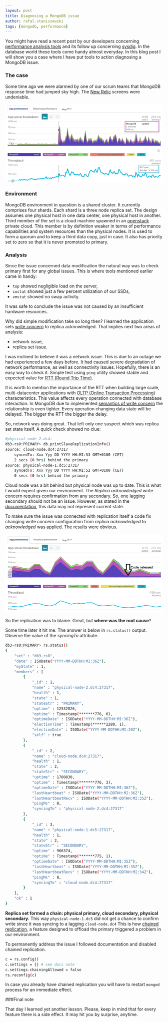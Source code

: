 ```yaml
---
layout: post
title: Diagnosing a MongoDB issue
author: rafal.staniszewski
tags: [mongodb, performance]
---
```




You might have read a recent post by our developers concerning [performance analysis tools](http://allegrotech.io/High-performance-with-low-level-tools.html) and its follow up concerning [sysdig](http://allegrotech.io/digging-into-the-system.html).
In the database world these tools come handy almost everyday. In this blog post
I will show you a case where I have put tools to action diagnosing a MongoDB issue.

### The case

Some time ago we were alarmed by one of our scrum teams that MongoDB
response time had jumped sky high. The [New Relic](http://newrelic.com) screens were undeniable.


![Issue](img/articles/2015-04-28-diagnosing-mongodb-issue/mongo_before.png)


### Environment

MongoDB environment in question is a shared cluster. It currently comprises four shards.
Each shard is a three node replica set. The design assumes one physical host in one data center,
one physical host in another. Third member of the set is a cloud machine spawned in an [openstack](https://www.openstack.org)
private cloud. This member is by definition weaker in terms of performance capabilities
and system resources than the physical nodes. It is used to form a quorum
and to keep a third data copy, just in case. It also has priority set to zero so that
it is never promoted to primary.

### Analysis

Since the issue concerned data modification the natural way was to check primary first
for any global issues. This is where tools mentioned earlier came in handy:

* `top` showed negligible load on the server,
* `iostat` showed just a few percent utilization of our SSDs,
* `vmstat` showed no swap activity.

It was safe to conclude the issue was not caused by an insufficient hardware resources.

Why did simple modification take so long then? I learned the application sets
[write concern](http://docs.mongodb.org/manual/core/write-concern) to replica acknowledged. That implies next two areas of analysis:

* network issue,
* replica set issue.

I was inclined to believe it was a network issue. This is due to an outage we had experienced
a few days before. It had caused severe degradation of network performance,
as well as connectivity issues. Hopefully, there is an easy way to check it.
Simple test using `ping` utility showed stable and expected value for [RTT (Round Trip Time)](http://en.wikipedia.org/wiki/Round-trip_delay_time).

It is worth to mention the importance of the RTT when building large scale,
multi-datacenter applications with [OLTP (Online Transaction Processing)](http://en.wikipedia.org/wiki/Online_transaction_processing) characteristics.
This value affects every operation connected with database interaction.
In MongoDB due to implemented [semantics of write concern](http://docs.mongodb.org/manual/core/write-concern) the relationship
is even tighter. Every operation changing data state will be delayed.
The bigger the RTT the bigger the delay.

So, network was doing great. That left only one suspect which was replica set state itself.
A quick check showed no clue:

```bash
#physical-node-2.dc4:
db3-rs0:PRIMARY> db.printSlaveReplicationInfo()
source: cloud-node.dc4:27317
    syncedTo: Xxx Yyy DD YYYY HH:MI:53 GMT+0100 (CET)
    2 secs (0 hrs) behind the primary
source: physical-node-1.dc5:27317
    syncedTo: Xxx Yyy DD YYYY HH:MI:52 GMT+0100 (CET)
    0 secs (0 hrs) behind the primary
```

Cloud node was a bit behind but physical node was up to date. This is what I would expect
given our environment. The *Replica acknowledged* write concern requires confirmation
from any secondary. So, one lagging secondary should not be an issue. However, as stated in the [documentation](http://docs.mongodb.org/manual/reference/command/replSetGetStatus/#dbcmd.replSetGetStatus),
this data may not represent current state.

To make sure the issue was connected with replication itself a code fix changing
write concern configuration from *replica acknowledged* to *acknowledged* was applied.
The results were obvious.


![Issue](img/articles/2015-04-28-diagnosing-mongodb-issue/mongo_after.png)


So the replication was to blame. Great, but **where was the root cause**?

Some time later it hit me. The answer is below in `rs.status()` output. Observe the value of the *syncingTo* attribute.

```bash
db3-rs0:PRIMARY> rs.status()
{
    "set" : "db3-rs0",
    "date" : ISODate("YYYY-MM-DDTHH:MI:36Z"),
    "myState" : 1,
    "members" : [
        {
            "_id" : 1,
            "name" : "physical-node-2.dc4:27317",
            "health" : 1,
            "state" : 1,
            "stateStr" : "PRIMARY",
            "uptime" : 12532826,
            "optime" : Timestamp(*******776, 6),
            "optimeDate" : ISODate("YYYY-MM-DDTHH:MI:36Z"),
            "electionTime" : Timestamp(******2280, 1),
            "electionDate" : ISODate("YYYY-MM-DDTHH:MI:20Z"),
            "self" : true
        },
        {
            "_id" : 2,
            "name" : "cloud-node.dc4:27317",
            "health" : 1,
            "state" : 2,
            "stateStr" : "SECONDARY",
            "uptime" : 1700830,
            "optime" : Timestamp(*******776, 3),
            "optimeDate" : ISODate("YYYY-MM-DDTHH:MI:36Z"),
            "lastHeartbeat" : ISODate("YYYY-MM-DDTHH:MI:36Z"),
            "lastHeartbeatRecv" : ISODate("YYYY-MM-DDTHH:MI:35Z"),
            "pingMs" : 0,
            "syncingTo" : "physical-node-2.dc4:27317"
        },
        {
            "_id" : 3,
            "name" : "physical-node-1.dc5:27317",
            "health" : 1,
            "state" : 2,
            "stateStr" : "SECONDARY",
            "uptime" : 966374,
            "optime" : Timestamp(*******775, 1),
            "optimeDate" : ISODate("YYYY-MM-DDTHH:MI:35Z"),
            "lastHeartbeat" : ISODate("YYYY-MM-DDTHH:MI:35Z"),
            "lastHeartbeatRecv" : ISODate("YYYY-MM-DDTHH:MI:34Z"),
            "pingMs" : 8,
            "syncingTo" : "cloud-node.dc4:27317"
        }
    ],
    "ok" : 1
}
```

**Replica set formed a chain: physical primary, cloud secondary, physical secondary.**
This way `physical-node-1.dc5` did not get a chance to confirm write since it was
syncing to a lagging `cloud-node.dc4`
This is how [chained replication](http://docs.mongodb.org/manual/tutorial/manage-chained-replication), a feature designed to offload the primary triggered a problem in our environment.

To permanently address the issue I followed documentation and disabled chained replication.


```bash
c = rs.config()
c.settings = {} # see docs note
c.settings.chainingAllowed = false
rs.reconfig(c)
```

In case you already have chained replication you will have to restart `mongod` process for an immediate effect.

###Final note

That day I learned yet another lesson. Please, keep in mind that for every
feature there is a side effect. It may hit you by surprise, anytime.
